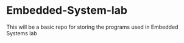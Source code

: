 # Embedded-System-lab
This will be a basic repo for storing the programs used in Embedded Systems lab
